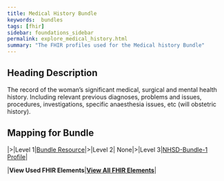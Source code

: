 ```yaml
---
title: Medical History Bundle
keywords:  bundles
tags: [fhir]
sidebar: foundations_sidebar
permalink: explore_medical_history.html
summary: "The FHIR profiles used for the Medical history Bundle"
---
```


## Heading Description ##
The record of the woman’s significant medical, surgical and mental health history. Including relevant previous diagnoses, problems and issues, procedures, investigations, specific anaesthesia issues, etc (will obstetric history).

## Mapping for Bundle ##

|>|Level 1|[Bundle Resource](http://hl7.org/fhir/stu3/bundle.html)|>|Level 2| None|>|Level 3|[NHSD-Bundle-1 Profile](http://xxx)|


|**View Used FHIR Elements**|**[View All FHIR Elements](explore_medical_history_all.html#mapping-for-bundle)**|

